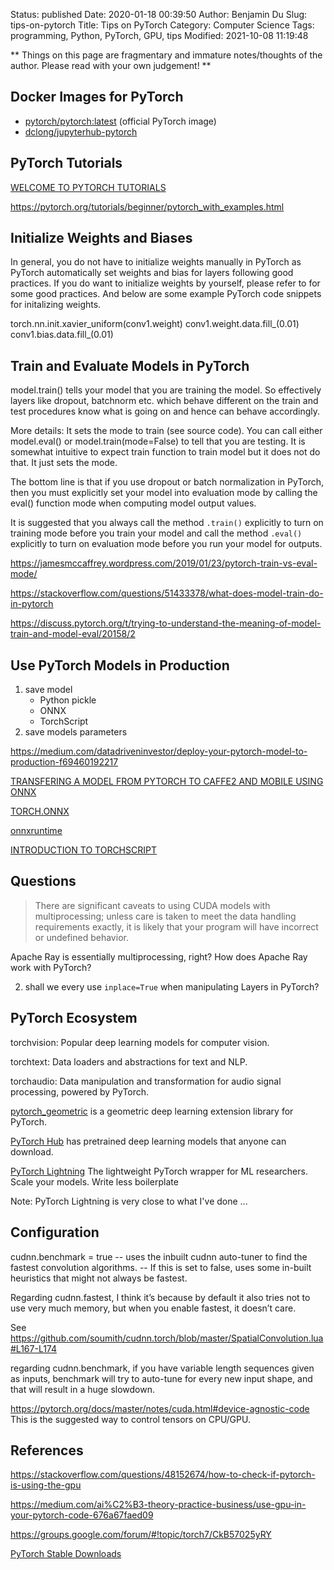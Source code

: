 Status: published
Date: 2020-01-18 00:39:50
Author: Benjamin Du
Slug: tips-on-pytorch
Title: Tips on PyTorch
Category: Computer Science
Tags: programming, Python, PyTorch, GPU, tips
Modified: 2021-10-08 11:19:48

**
Things on this page are fragmentary and immature notes/thoughts of the author.
Please read with your own judgement!
**

## Docker Images for PyTorch

- [pytorch/pytorch:latest](https://hub.docker.com/r/pytorch/pytorch) (official PyTorch image) 
- [dclong/jupyterhub-pytorch](https://hub.docker.com/repository/docker/dclong/jupyterhub-pytorch)

## PyTorch Tutorials

[WELCOME TO PYTORCH TUTORIALS](https://pytorch.org/tutorials/index.html)

https://pytorch.org/tutorials/beginner/pytorch_with_examples.html

## Initialize Weights and Biases

In general,
you do not have to initialize weights manually in PyTorch
as PyTorch automatically set weights and bias for layers following good practices.
If you do want to initialize weights by yourself, 
please refer to 
for some good practices. 
And below are some example PyTorch code snippets for initalizing weights.

torch.nn.init.xavier_uniform(conv1.weight)
conv1.weight.data.fill_(0.01)
conv1.bias.data.fill_(0.01)



## Train and Evaluate Models in PyTorch

model.train() tells your model that you are training the model. 
So effectively layers like dropout, batchnorm etc. 
which behave different on the train and test procedures know what is going on and hence can behave accordingly.

More details: It sets the mode to train (see source code). 
You can call either model.eval() or model.train(mode=False) to tell that you are testing. 
It is somewhat intuitive to expect train function to train model but it does not do that. It just sets the mode.

The bottom line is that 
if you use dropout or batch normalization in PyTorch, 
then you must explicitly set your model into evaluation mode 
by calling the eval() function mode when computing model output values.

It is suggested that you always call the method `.train()` explicitly 
to turn on training mode before you train your model
and call the method `.eval()` explicitly 
to turn on evaluation mode before you run your model for outputs.


https://jamesmccaffrey.wordpress.com/2019/01/23/pytorch-train-vs-eval-mode/

https://stackoverflow.com/questions/51433378/what-does-model-train-do-in-pytorch

https://discuss.pytorch.org/t/trying-to-understand-the-meaning-of-model-train-and-model-eval/20158/2

## Use PyTorch Models in Production

1. save model
    - Python pickle 
    - ONNX
    - TorchScript
2. save models parameters

https://medium.com/datadriveninvestor/deploy-your-pytorch-model-to-production-f69460192217

[TRANSFERING A MODEL FROM PYTORCH TO CAFFE2 AND MOBILE USING ONNX](https://pytorch.org/tutorials/advanced/super_resolution_with_caffe2.html)

[TORCH.ONNX](https://pytorch.org/docs/master/onnx.html)

[onnxruntime](https://github.com/microsoft/onnxruntime)

[INTRODUCTION TO TORCHSCRIPT](https://pytorch.org/tutorials/beginner/Intro_to_TorchScript_tutorial.html)

## Questions

> There are significant caveats to using CUDA models with multiprocessing; 
> unless care is taken to meet the data handling requirements exactly, 
> it is likely that your program will have incorrect or undefined behavior.

Apache Ray is essentially multiprocessing, right? 
How does Apache Ray work with PyTorch?

2. shall we every use `inplace=True` when manipulating Layers in PyTorch?

## PyTorch Ecosystem

torchvision: Popular deep learning models for computer vision.

torchtext: Data loaders and abstractions for text and NLP.

torchaudio: Data manipulation and transformation for audio signal processing, powered by PyTorch.

[pytorch_geometric](https://github.com/rusty1s/pytorch_geometric)
is a geometric deep learning extension library for PyTorch.

[PyTorch Hub](https://pytorch.org/hub/) has pretrained deep learning models 
that anyone can download.

[PyTorch Lightning](https://github.com/PyTorchLightning/pytorch-lightning)
The lightweight PyTorch wrapper for ML researchers. 
Scale your models. 
Write less boilerplate 

Note: PyTorch Lightning is very close to what I've done ...

## Configuration

cudnn.benchmark = true -- uses the inbuilt cudnn auto-tuner to find the fastest convolution algorithms.
                       -- If this is set to false, uses some in-built heuristics that might not always be fastest.

Regarding cudnn.fastest, 
I think it’s because by default it also tries not to use very much memory, 
but when you enable fastest, 
it doesn’t care.

See https://github.com/soumith/cudnn.torch/blob/master/SpatialConvolution.lua#L167-L174

regarding cudnn.benchmark, 
if you have variable length sequences given as inputs, 
benchmark will try to auto-tune for every new input shape, 
and that will result in a huge slowdown.

https://pytorch.org/docs/master/notes/cuda.html#device-agnostic-code
This is the suggested way to control tensors on CPU/GPU. 

## References

https://stackoverflow.com/questions/48152674/how-to-check-if-pytorch-is-using-the-gpu

https://medium.com/ai%C2%B3-theory-practice-business/use-gpu-in-your-pytorch-code-676a67faed09

https://groups.google.com/forum/#!topic/torch7/CkB57025yRY

[PyTorch Stable Downloads](https://download.pytorch.org/whl/torch_stable.html)